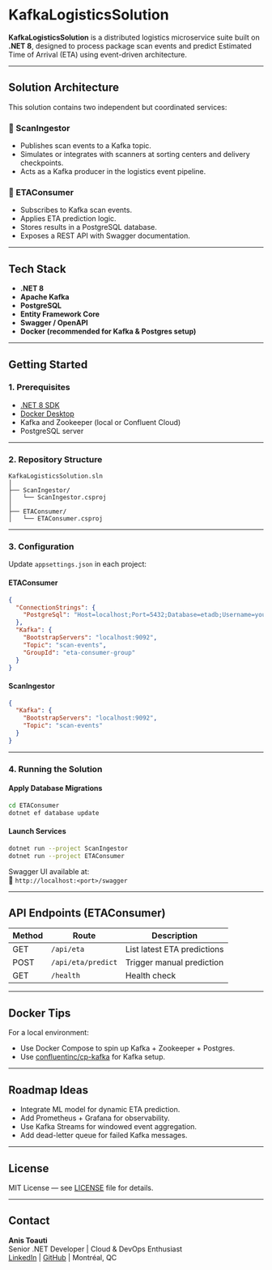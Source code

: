 # KafkaLogisticsSolution

**KafkaLogisticsSolution** is a distributed logistics microservice suite built on **.NET 8**, designed to process package scan events and predict Estimated Time of Arrival (ETA) using event-driven architecture.

---

## Solution Architecture

This solution contains two independent but coordinated services:

### 🔹 ScanIngestor

- Publishes scan events to a Kafka topic.
- Simulates or integrates with scanners at sorting centers and delivery checkpoints.
- Acts as a Kafka producer in the logistics event pipeline.

### 🔹 ETAConsumer

- Subscribes to Kafka scan events.
- Applies ETA prediction logic.
- Stores results in a PostgreSQL database.
- Exposes a REST API with Swagger documentation.

---

## Tech Stack

- **.NET 8**
- **Apache Kafka**
- **PostgreSQL**
- **Entity Framework Core**
- **Swagger / OpenAPI**
- **Docker (recommended for Kafka & Postgres setup)**

---

## Getting Started

### 1. Prerequisites

- [.NET 8 SDK](https://dotnet.microsoft.com/en-us/download/dotnet/8.0)
- [Docker Desktop](https://www.docker.com/products/docker-desktop/)
- Kafka and Zookeeper (local or Confluent Cloud)
- PostgreSQL server

---

### 2. Repository Structure

```
KafkaLogisticsSolution.sln
│
├── ScanIngestor/
│   └── ScanIngestor.csproj
│
├── ETAConsumer/
│   └── ETAConsumer.csproj
```

---

### 3. Configuration

Update `appsettings.json` in each project:

#### ETAConsumer

```json
{
  "ConnectionStrings": {
    "PostgreSql": "Host=localhost;Port=5432;Database=etadb;Username=your_user;Password=your_password"
  },
  "Kafka": {
    "BootstrapServers": "localhost:9092",
    "Topic": "scan-events",
    "GroupId": "eta-consumer-group"
  }
}
```

#### ScanIngestor

```json
{
  "Kafka": {
    "BootstrapServers": "localhost:9092",
    "Topic": "scan-events"
  }
}
```

---

### 4. Running the Solution

#### Apply Database Migrations

```bash
cd ETAConsumer
dotnet ef database update
```

#### Launch Services

```bash
dotnet run --project ScanIngestor
dotnet run --project ETAConsumer
```

Swagger UI available at:  
📍 `http://localhost:<port>/swagger`

---

## API Endpoints (ETAConsumer)

| Method | Route                 | Description                 |
|--------|-----------------------|-----------------------------|
| GET    | `/api/eta`            | List latest ETA predictions |
| POST   | `/api/eta/predict`    | Trigger manual prediction   |
| GET    | `/health`             | Health check                |

---

## Docker Tips

For a local environment:

- Use Docker Compose to spin up Kafka + Zookeeper + Postgres.
- Use [confluentinc/cp-kafka](https://hub.docker.com/r/confluentinc/cp-kafka) for Kafka setup.

---

## Roadmap Ideas

- Integrate ML model for dynamic ETA prediction.
- Add Prometheus + Grafana for observability.
- Use Kafka Streams for windowed event aggregation.
- Add dead-letter queue for failed Kafka messages.

---

## License

MIT License — see [LICENSE](LICENSE) file for details.

---

## Contact

**Anis Toauti**  
Senior .NET Developer | Cloud & DevOps Enthusiast  
[LinkedIn](https://www.linkedin.com/in/anis-toauti) | [GitHub](https://github.com/kiranis) | Montréal, QC
